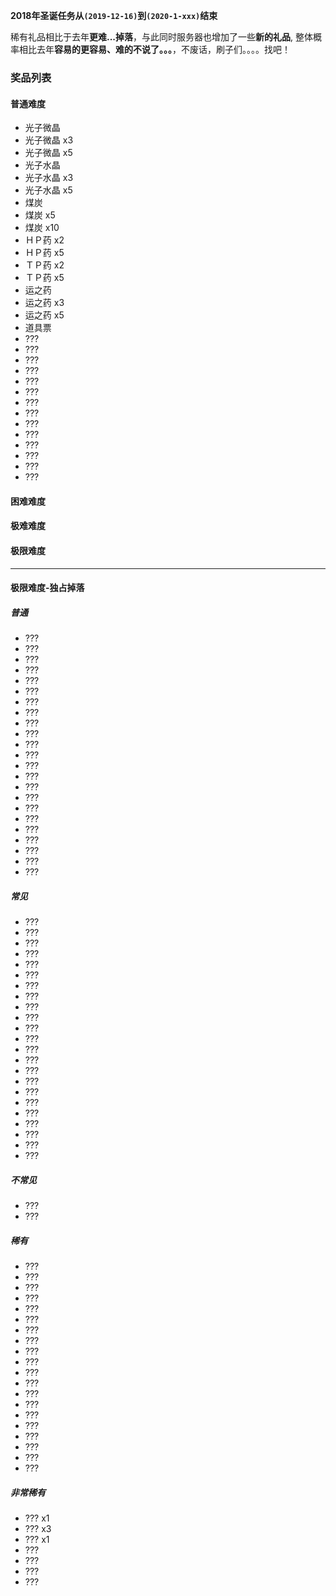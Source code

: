 **2018年圣诞任务从`(2019-12-16)`到`(2020-1-xxx)`结束**

稀有礼品相比于去年**更难...掉落**，与此同时服务器也增加了一些**新的礼品**, 整体概率相比去年**容易的更容易、难的不说了。。。**，不废话，刷子们。。。。找吧！

### 奖品列表

#### 普通难度

* 光子微晶
* 光子微晶 x3
* 光子微晶 x5
* 光子水晶
* 光子水晶 x3
* 光子水晶 x5
* 煤炭
* 煤炭 x5
* 煤炭 x10
* ＨＰ药 x2
* ＨＰ药 x5
* ＴＰ药 x2
* ＴＰ药 x5
* 运之药
* 运之药 x3
* 运之药 x5
* 道具票
* ???
* ???
* ???
* ???
* ???
* ???
* ???
* ???
* ???
* ???
* ???
* ???
* ???
* ???

#### 困难难度

#### 极难难度

#### 极限难度

--- 

#### <span style color=red>极限难度-独占掉落</span>

##### 普通
* ???
* ???
* ???
* ???
* ???
* ???
* ???
* ???
* ???
* ???
* ???
* ???
* ???
* ???
* ???
* ???
* ???
* ???
* ???
* ???
* ???
* ???
* ???

##### 常见  

* ???
* ???
* ???
* ???
* ???
* ???
* ???
* ???
* ???
* ???
* ???
* ???
* ???
* ???
* ???
* ???
* ???
* ???
* ???
* ???
* ???
* ???
* ???

##### 不常见

* ???
* ???

##### 稀有

* ???
* ???
* ???
* ???
* ???
* ???
* ???
* ???
* ???
* ???
* ???
* ???
* ???
* ???
* ???
* ???
* ???
* ???
* ???
* ???


##### 非常稀有

* ??? x1
* ??? x3
* ??? x1
* ??? 
* ???
* ???
* ???








